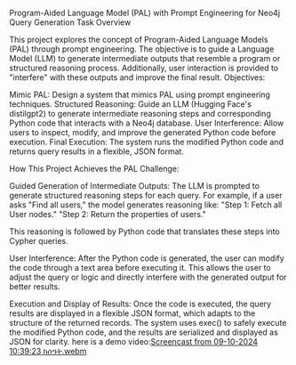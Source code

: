 Program-Aided Language Model (PAL) with Prompt Engineering for Neo4j Query Generation
Task Overview

This project explores the concept of Program-Aided Language Models (PAL) through prompt engineering. The objective is to guide a Language Model (LLM) to generate intermediate outputs that resemble a program or structured reasoning process. Additionally, user interaction is provided to "interfere" with these outputs and improve the final result.
Objectives:

Mimic PAL: Design a system that mimics PAL using prompt engineering techniques.
Structured Reasoning: Guide an LLM (Hugging Face's distilgpt2) to generate intermediate reasoning steps and corresponding Python code that interacts with a Neo4j database.
User Interference: Allow users to inspect, modify, and improve the generated Python code before execution.
Final Execution: The system runs the modified Python code and returns query results in a flexible, JSON format.

How This Project Achieves the PAL Challenge:

Guided Generation of Intermediate Outputs: The LLM is prompted to generate structured reasoning steps for each query. For example, if a user asks "Find all users," the model generates reasoning like:
    "Step 1: Fetch all User nodes."
    "Step 2: Return the properties of users."

This reasoning is followed by Python code that translates these steps into Cypher queries.

User Interference: After the Python code is generated, the user can modify the code through a text area before executing it. This allows the user to adjust the query or logic and directly interfere with the generated output for better results.

Execution and Display of Results: Once the code is executed, the query results are displayed in a flexible JSON format, which adapts to the structure of the returned records. The system uses exec() to safely execute the modified Python code, and the results are serialized and displayed as JSON for clarity.
here is a demo video:[Screencast from 09-10-2024 10:39:23 ከሰዓት.webm](https://github.com/user-attachments/assets/8b2914ee-8f8a-4b07-9ed5-36a71193f437)

